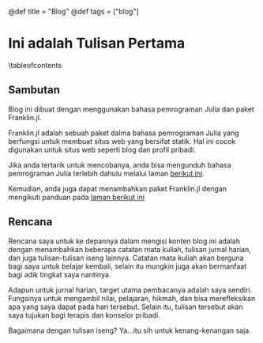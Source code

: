 @def title = "Blog"
@def tags = ["blog"]

# Ini adalah Tulisan Pertama

\tableofcontents <!-- you can use \toc as well -->

## Sambutan

Blog ini dibuat dengan menggunakan bahasa pemrograman Julia dan paket Franklin.jl.

Franklin.jl adalah sebuah paket dalma bahasa pemrograman Julia yang berfungsi untuk membuat situs web yang bersifat statik. Hal ini cocok digunakan untuk situs web seperti blog dan profil pribadi.

Jika anda tertarik untuk mencobanya, anda bisa mengunduh bahasa pemrograman Julia terlebih dahulu melalui laman [berikut ini](https://julialang.org/downloads).

Kemudian, anda juga dapat menambahkan paket Franklin.jl dengan mengikuti panduan pada [laman berikut ini](https://franklinjl.org/)

## Rencana

Rencana saya untuk ke depannya dalam mengisi konten blog ini adalah dengan menambahkan beberapa catatan mata kuliah, tulisan jurnal harian, dan juga tulisan-tulisan iseng lainnya. Catatan mata kuliah akan berguna bagi saya untuk belajar kembali, selain itu mungkin juga akan bermanfaat bagi adik tingkat saya nantinya.

Adapun untuk jurnal harian, target utama pembacanya adalah saya sendiri. Fungsinya untuk mengambil nilai, pelajaran, hikmah, dan bisa merefleksikan apa yang saya dapat pada hari tersebut. Selain itu, tulisan tersebut akan saya tujukan bagi terapis dan konselor pribadi.

Bagaimana dengan tulisan iseng? Ya...itu sih untuk kenang-kenangan saja.
